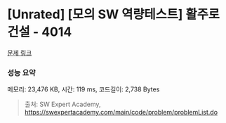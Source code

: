# [Unrated] [모의 SW 역량테스트] 활주로 건설 - 4014 

[문제 링크](https://swexpertacademy.com/main/code/problem/problemDetail.do?contestProbId=AWIeW7FakkUDFAVH) 

### 성능 요약

메모리: 23,476 KB, 시간: 119 ms, 코드길이: 2,738 Bytes



> 출처: SW Expert Academy, https://swexpertacademy.com/main/code/problem/problemList.do